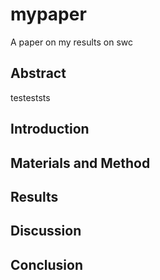 # mypaper
A paper on my results on swc

## Abstract
testeststs
## Introduction
## Materials and Method
## Results
## Discussion
## Conclusion
